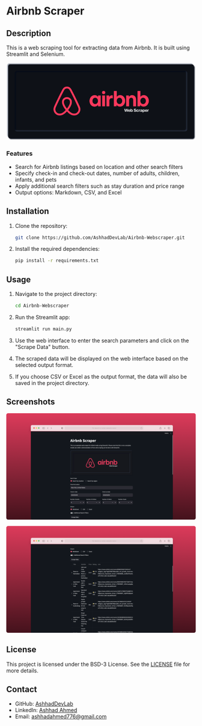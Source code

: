 # Airbnb Scraper

## Description

This is a web scraping tool for extracting data from Airbnb. It is built using Streamlit and Selenium.

<p align="center">
    <img src="./images/airbnb_scrapper_logo.jpg" />
</p>

### Features

- Search for Airbnb listings based on location and other search filters
- Specify check-in and check-out dates, number of adults, children, infants, and pets
- Apply additional search filters such as stay duration and price range
- Output options: Markdown, CSV, and Excel

## Installation

1. Clone the repository:

   ```bash
   git clone https://github.com/AshhadDevLab/Airbnb-Webscraper.git
   ```

2. Install the required dependencies:
   ```bash
   pip install -r requirements.txt
   ```

## Usage

1. Navigate to the project directory:

   ```bash
   cd Airbnb-Webscraper
   ```

2. Run the Streamlit app:

   ```bash
   streamlit run main.py
   ```

3. Use the web interface to enter the search parameters and click on the "Scrape Data" button.

4. The scraped data will be displayed on the web interface based on the selected output format.

5. If you choose CSV or Excel as the output format, the data will also be saved in the project directory.

## Screenshots

<p align="center">
    <img src="./images/Screenshot_1.jpg" />
</p>

<p align="center">
    <img src="./images/Screenshot_2.jpg" />
</p>

## License

This project is licensed under the BSD-3 License. See the [LICENSE](./LICENSE) file for more details.

## Contact

- GitHub: [AshhadDevLab](https://github.com/AshhadDevLab)
- LinkedIn: [Ashhad Ahmed](https://www.linkedin.com/in/ashhad-ahmed-1230ab25a/)
- Email: ashhadahmed776@gmail.com
